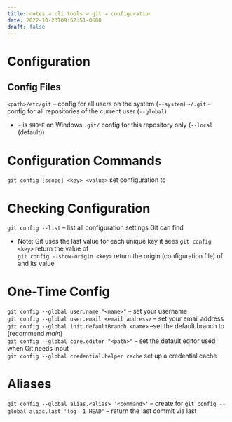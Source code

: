 ```yaml
---
title: notes > cli tools > git > configuration
date: 2022-10-23T09:52:51-0600
draft: false
---
```

# Configuration
## Config Files 
`<path>/etc/git` – config for all users on the system (`--system`)
`~/.git` – config for all repositories of the current user (`--global`)
- `~` is `$HOME` on Windows
`.git/` config for this repository only (`--local` (default))

# Configuration Commands
`git config [scope] <key> <value>` set configuration <key> to <value>

# Checking Configuration
`git config --list` – list all configuration settings Git can find
- Note: Git uses the last value for each unique key it sees
`git config <key>` return the value of <key>  
`git config --show-origin <key>` return the origin (configuration file) of <key> and its value  

# One-Time Config
`git config --global user.name "<name>"` – set your username  
`git config --global user.email <email address>` – set your email address  
`git config --global init.defaultBranch <name>` –set the default branch to <name> (recommend *main*)  
`git config --global core.editor "<path>"` – set the default editor used when Git needs input  
`git config --global credential.helper cache` set up a credential cache

# Aliases
`git config --global alias.<alias> '<command>'` – create <alias> for <command string>
`git config --global alias.last 'log -1 HEAD'` – return the last commit via last
